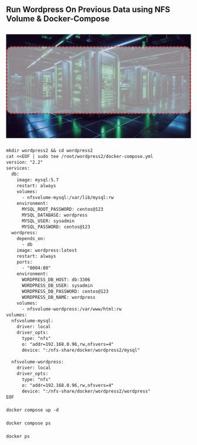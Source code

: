 ## Run Wordpress On Previous Data using NFS Volume & Docker-Compose 
![WordPressOnDocker](https://github.com/SumonPaul18/RunWordPressOnDocker/blob/main/WordPressOnDocker.gif)
---
####
    mkdir wordpress2 && cd wordpress2
    cat <<EOF | sudo tee /root/wordpress2/docker-compose.yml
    version: "2.2"
    services:
      db:
        image: mysql:5.7
        restart: always
        volumes:
          - nfsvolume-mysql:/var/lib/mysql:rw
        environment:
          MYSQL_ROOT_PASSWORD: centos@123
          MYSQL_DATABASE: wordpress
          MYSQL_USER: sysadmin
          MYSQL_PASSWORD: centos@123
      wordpress:
        depends_on:
          - db
        image: wordpress:latest
        restart: always
        ports:
          - "8004:80"
        environment:
          WORDPRESS_DB_HOST: db:3306
          WORDPRESS_DB_USER: sysadmin
          WORDPRESS_DB_PASSWORD: centos@123
          WORDPRESS_DB_NAME: wordpress
        volumes:
          - nfsvolume-wordpress:/var/www/html:rw
    volumes:
      nfsvolume-mysql:
        driver: local
        driver_opts:
          type: "nfs"
          o: "addr=192.168.0.96,rw,nfsvers=4"
          device: ":/nfs-share/docker/wordpress2/mysql"

      nfsvolume-wordpress:
        driver: local
        driver_opts:
          type: "nfs"
          o: "addr=192.168.0.96,rw,nfsvers=4"
          device: ":/nfs-share/docker/wordpress2/wordpress"
    EOF
####
    docker compose up -d
####
    docker compose ps
####
    docker ps
